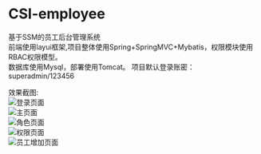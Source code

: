 # CSI-employee
基于SSM的员工后台管理系统   
前端使用layui框架,项目整体使用Spring+SpringMVC+Mybatis，权限模块使用RBAC权限模型。  
数据库使用Mysql，部署使用Tomcat。 项目默认登录账密：superadmin/123456

效果截图:  
![登录页面](https://github.com/wjbbig/img-storage/blob/master/csi-employee/login.PNG)  
![主页面](https://github.com/wjbbig/img-storage/blob/master/csi-employee/main.PNG)  
![角色页面](https://github.com/wjbbig/img-storage/blob/master/csi-employee/role.PNG)  
![权限页面](https://github.com/wjbbig/img-storage/blob/master/csi-employee/permission.PNG)  
![员工增加页面](https://github.com/wjbbig/img-storage/blob/master/csi-employee/addEmployee.PNG)

